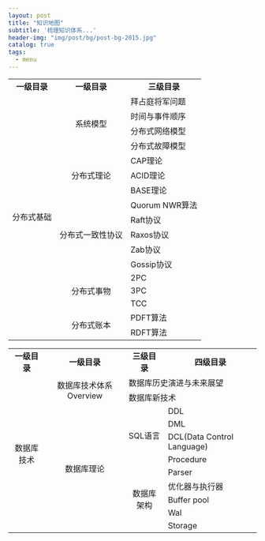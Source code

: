 ```yaml
---
layout: post
title: "知识地图"
subtitle: '梳理知识体系...'
header-img: "img/post/bg/post-bg-2015.jpg"
catalog: true
tags:
  - menu
---
```


<table>
    <tr>
        <td colspan="1" style="text-align: center;vertical-align:middle;"><b>一级目录</b></td>
        <td colspan="1" style="text-align: center;vertical-align:middle;"><b>一级目录</b></td>
        <td colspan="1" style="text-align: center;vertical-align:middle;"><b>三级目录</b></td>
    </tr>
    <tr>
        <td rowspan="18" style="text-align: center;vertical-align:middle;">分布式基础</td>
        <td rowspan="4" style="text-align: center;vertical-align:middle;">系统模型</td>
        <td>拜占庭将军问题</td>
    </tr>
    <tr>
       <td>时间与事件顺序</td>
    </tr>
    <tr>
       <td>分布式网络模型</td>
    </tr>
    <tr>
        <td>分布式故障模型</td>
    </tr>
    <tr>
        <td rowspan="3" style="text-align: center;vertical-align:middle;">分布式理论</td>
        <td>CAP理论</td>
    </tr>
    <tr>
        <td>ACID理论</td>
    </tr>
    <tr>
        <td>BASE理论</td>
    </tr>
    <tr>
        <td rowspan="5" style="text-align: center;vertical-align:middle;">分布式一致性协议</td>
        <td>Quorum NWR算法</td>
    </tr>
    <tr>
        <td>Raft协议</td>
    </tr>
    <tr>
        <td>Raxos协议</td>
    </tr>
    <tr>
        <td>Zab协议</td>
    </tr>
    <tr>
        <td>Gossip协议</td>
    </tr>
    <tr>
        <td rowspan="3" style="text-align: center;vertical-align:middle;">分布式事物</td>
        <td>2PC</td>
    </tr>
    <tr>
        <td>3PC</td>
    </tr>
    <tr>
        <td>TCC</td>
    </tr>
    <tr>
        <td rowspan="2" style="text-align: center;vertical-align:middle;">分布式账本</td>
        <td>PDFT算法</td>
    </tr>
    <tr>
        <td>RDFT算法</td>
    </tr>

</table>

<table>
    <tr>
        <td colspan="1" style="text-align: center;vertical-align:middle;"><b>一级目录</b></td>
        <td colspan="1" style="text-align: center;vertical-align:middle;"><b>一级目录</b></td>
        <td colspan="1" style="text-align: center;vertical-align:middle;"><b>三级目录</b></td>
        <td colspan="1" style="text-align: center;vertical-align:middle;"><b>四级目录</b></td>
    </tr>
    <tr>
        <td rowspan="18" style="text-align: center;vertical-align:middle;">数据库技术</td>
        <td rowspan="2" style="text-align: center;vertical-align:middle;">数据库技术体系Overview</td>
        <td colspan="2">数据库历史演进与未来展望</td>
    </tr>
    <tr>
        <td colspan="2">数据库新技术</td>
    </tr>
    <tr>
        <td rowspan="9" style="text-align: center;vertical-align:middle;">数据库理论</td>
        <td rowspan="4" style="text-align: center;vertical-align:middle;">SQL语言</td>
        <td>DDL</td>
    </tr>
    <tr>
        <td>DML</td>
    </tr>
    <tr>
        <td>DCL(Data Control Language)</td>
    </tr>
    <tr>
        <td>Procedure</td>
    </tr>
    <tr>
         <td rowspan="5" style="text-align: center;vertical-align:middle;">数据库架构</td>
        <td>Parser</td>
    </tr>
    <tr>
        <td>优化器与执行器</td>
    </tr>
    <tr>
        <td>Buffer pool</td>
    </tr>
    <tr>
        <td>Wal</td>
    </tr>
    <tr>
        <td>Storage</td>
    </tr>
</table>
